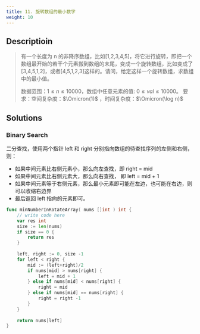 ```yaml
---
title: 11. 旋转数组的最小数字
weight: 10
---
```


## Descriptioin
> 有一个长度为 n 的非降序数组，比如[1,2,3,4,5]，将它进行旋转，即把一个数组最开始的若干个元素搬到数组的末尾，变成一个旋转数组，比如变成了[3,4,5,1,2]，或者[4,5,1,2,3]这样的。请问，给定这样一个旋转数组，求数组中的最小值。
> 
> 数据范围：$1 \le n \le 10000$，数组中任意元素的值: $0 \le val \le 10000$。
> 要求：空间复杂度：$\Omicron(1)$ ，时间复杂度：$\Omicron(\log n)$


## Solutions

### Binary Search

二分查找，使用两个指针 left 和 right 分别指向数组的待查找序列的左侧和右侧，则：
- 如果中间元素比右侧元素小，那么向左查找，即 right = mid 
- 如果中间元素比右侧元素大，那么向右查找， 即 left = mid + 1
- 如果中间元素等于右侧元素，那么最小元素即可能在左边，也可能在右边，则可以收缩右边界
- 最后返回 left 指向的元素即可。
```go
func minNumberInRotateArray( nums []int ) int {
    // write code here
    var res int
    size := len(nums)
    if size == 0 {
        return res
    }
    
    left, right := 0, size -1
    for left < right {
        mid := (left+right)/2
        if nums[mid] > nums[right] {
            left = mid + 1 
        } else if nums[mid] < nums[right] {
            right = mid
        } else if nums[mid] == nums[right] {
            right = right -1
        }
    }
    
    return nums[left]
}
```
